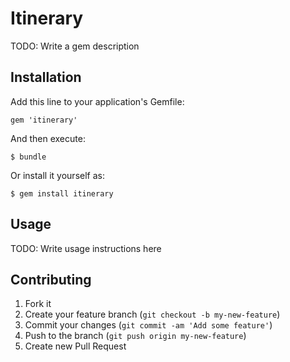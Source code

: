 # Itinerary

TODO: Write a gem description

## Installation

Add this line to your application's Gemfile:

    gem 'itinerary'

And then execute:

    $ bundle

Or install it yourself as:

    $ gem install itinerary

## Usage

TODO: Write usage instructions here

## Contributing

1. Fork it
2. Create your feature branch (`git checkout -b my-new-feature`)
3. Commit your changes (`git commit -am 'Add some feature'`)
4. Push to the branch (`git push origin my-new-feature`)
5. Create new Pull Request
